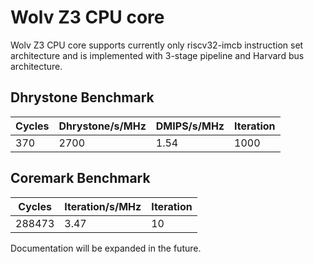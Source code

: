 # Wolv Z3 CPU core #

Wolv Z3 CPU core supports currently only riscv32-imcb instruction set architecture and is implemented with 3-stage pipeline and Harvard bus architecture.

## Dhrystone Benchmark ##
| Cycles | Dhrystone/s/MHz | DMIPS/s/MHz | Iteration |
| ------ | --------------- | ----------- | --------- |
|    370 |            2700 |        1.54 |      1000 |

## Coremark Benchmark ##
| Cycles | Iteration/s/MHz | Iteration |
| ------ | --------------- | --------- |
| 288473 |            3.47 |        10 |

Documentation will be expanded in the future.
